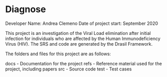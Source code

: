 # Diagnose 

Developer Name: Andrea Clemeno
Date of project start: September 2020

This project is an investigation of the Viral Load elimination after initial infection 
for individuals who are affected by the Human Immunodeficiency Virus (HIV). The SRS and 
code are generated by the Drasil Framework. 

The folders and files for this project are as follows:

docs - Documentation for the project
refs - Reference material used for the project, including papers
src - Source code
test - Test cases

